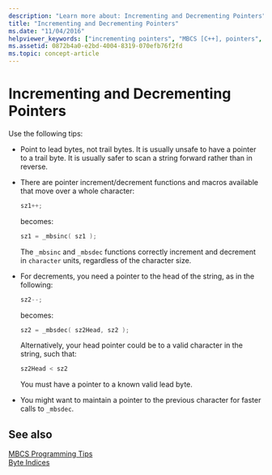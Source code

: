 ```yaml
---
description: "Learn more about: Incrementing and Decrementing Pointers"
title: "Incrementing and Decrementing Pointers"
ms.date: "11/04/2016"
helpviewer_keywords: ["incrementing pointers", "MBCS [C++], pointers", "pointers [C++], multibyte characters", "decrementing pointers"]
ms.assetid: 0872b4a0-e2bd-4004-8319-070efb76f2fd
ms.topic: concept-article
---
```

# Incrementing and Decrementing Pointers

Use the following tips:

- Point to lead bytes, not trail bytes. It is usually unsafe to have a pointer to a trail byte. It is usually safer to scan a string forward rather than in reverse.

- There are pointer increment/decrement functions and macros available that move over a whole character:

    ```cpp
    sz1++;
    ```

   becomes:

    ```cpp
    sz1 = _mbsinc( sz1 );
    ```

   The `_mbsinc` and `_mbsdec` functions correctly increment and decrement in `character` units, regardless of the character size.

- For decrements, you need a pointer to the head of the string, as in the following:

    ```cpp
    sz2--;
    ```

   becomes:

    ```cpp
    sz2 = _mbsdec( sz2Head, sz2 );
    ```

   Alternatively, your head pointer could be to a valid character in the string, such that:

    ```cpp
    sz2Head < sz2
    ```

   You must have a pointer to a known valid lead byte.

- You might want to maintain a pointer to the previous character for faster calls to `_mbsdec`.

## See also

[MBCS Programming Tips](../text/mbcs-programming-tips.md)<br/>
[Byte Indices](../text/byte-indices.md)
